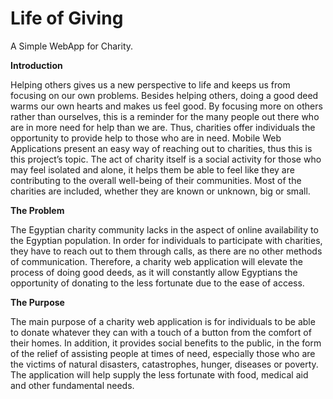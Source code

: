 # **Life of Giving**

A Simple WebApp for Charity.



**Introduction**

Helping others gives us a new perspective to life and keeps us from focusing on our own problems. Besides helping others, doing a good deed warms our own hearts and makes us feel good. By focusing more on others rather than ourselves, this is a reminder for the many people out there who are in more need for help than we are. Thus, charities offer individuals the opportunity to provide help to those who are in need. Mobile Web Applications present an easy way of reaching out to charities, thus this is this project’s topic. The act of charity itself is a social activity for those who may feel isolated and alone, it helps them be able to feel like they are contributing to the overall well-being of their communities. Most of the charities are included, whether they are known or unknown, big or small.

**The Problem**

The Egyptian charity community lacks in the aspect of online availability to the Egyptian population. 
In order for individuals to participate with charities, they have to reach out to them through calls, as there are no other methods of communication. Therefore, a charity web application will elevate the process of doing good deeds, as it will constantly allow Egyptians the opportunity of donating to the less fortunate due to the ease of access. 

**The Purpose**

The main purpose of a charity web application is for individuals to be able to donate whatever they can with a touch of a button from the comfort of their homes. In addition, it provides social benefits to the public, in the form of the relief of assisting people at times of need, especially those who are the victims of natural disasters, catastrophes, hunger, diseases or poverty. The application will help supply the less fortunate with food, medical aid and other fundamental needs.
